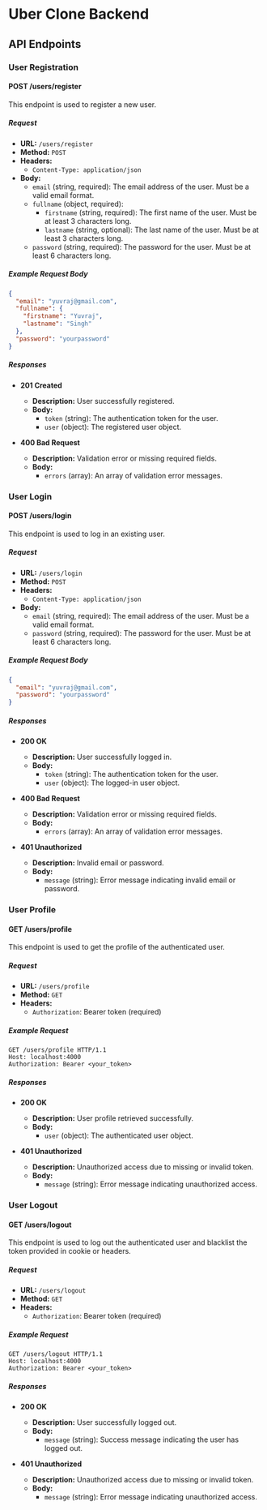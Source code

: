 # Uber Clone Backend

## API Endpoints

### User Registration

#### POST /users/register

This endpoint is used to register a new user.

##### Request

- **URL:** `/users/register`
- **Method:** `POST`
- **Headers:**
  - `Content-Type: application/json`
- **Body:**
  - `email` (string, required): The email address of the user. Must be a valid email format.
  - `fullname` (object, required):
    - `firstname` (string, required): The first name of the user. Must be at least 3 characters long.
    - `lastname` (string, optional): The last name of the user. Must be at least 3 characters long.
  - `password` (string, required): The password for the user. Must be at least 6 characters long.

##### Example Request Body

```json
{
  "email": "yuvraj@gmail.com",
  "fullname": {
    "firstname": "Yuvraj",
    "lastname": "Singh"
  },
  "password": "yourpassword"
}
```

##### Responses

- **201 Created**

  - **Description:** User successfully registered.
  - **Body:**
    - `token` (string): The authentication token for the user.
    - `user` (object): The registered user object.

- **400 Bad Request**
  - **Description:** Validation error or missing required fields.
  - **Body:**
    - `errors` (array): An array of validation error messages.

### User Login

#### POST /users/login

This endpoint is used to log in an existing user.

##### Request

- **URL:** `/users/login`
- **Method:** `POST`
- **Headers:**
  - `Content-Type: application/json`
- **Body:**
  - `email` (string, required): The email address of the user. Must be a valid email format.
  - `password` (string, required): The password for the user. Must be at least 6 characters long.

##### Example Request Body

```json
{
  "email": "yuvraj@gmail.com",
  "password": "yourpassword"
}
```

##### Responses

- **200 OK**

  - **Description:** User successfully logged in.
  - **Body:**
    - `token` (string): The authentication token for the user.
    - `user` (object): The logged-in user object.

- **400 Bad Request**

  - **Description:** Validation error or missing required fields.
  - **Body:**
    - `errors` (array): An array of validation error messages.

- **401 Unauthorized**
  - **Description:** Invalid email or password.
  - **Body:**
    - `message` (string): Error message indicating invalid email or password.

### User Profile

#### GET /users/profile

This endpoint is used to get the profile of the authenticated user.

##### Request

- **URL:** `/users/profile`
- **Method:** `GET`
- **Headers:**
  - `Authorization`: Bearer token (required)

##### Example Request

```http
GET /users/profile HTTP/1.1
Host: localhost:4000
Authorization: Bearer <your_token>
```

##### Responses

- **200 OK**

  - **Description:** User profile retrieved successfully.
  - **Body:**
    - `user` (object): The authenticated user object.

- **401 Unauthorized**

  - **Description:** Unauthorized access due to missing or invalid token.
  - **Body:**
    - `message` (string): Error message indicating unauthorized access.

### User Logout

#### GET /users/logout

This endpoint is used to log out the authenticated user and blacklist the token provided
in cookie or headers.

##### Request

- **URL:** `/users/logout`
- **Method:** `GET`
- **Headers:**
  - `Authorization`: Bearer token (required)

##### Example Request

```http
GET /users/logout HTTP/1.1
Host: localhost:4000
Authorization: Bearer <your_token>
```

##### Responses

- **200 OK**

  - **Description:** User successfully logged out.
  - **Body:**
    - `message` (string): Success message indicating the user has logged out.

- **401 Unauthorized**

  - **Description:** Unauthorized access due to missing or invalid token.
  - **Body:**
    - `message` (string): Error message indicating unauthorized access.
